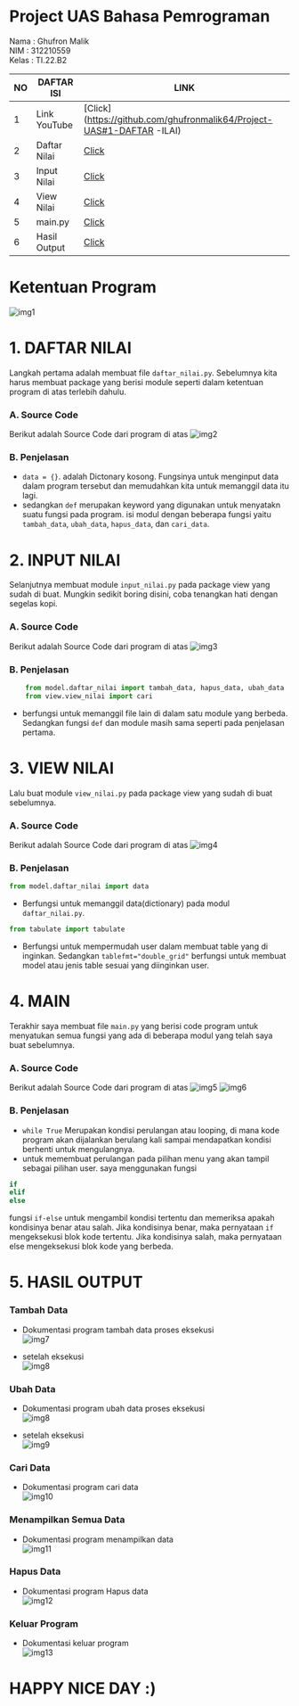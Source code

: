 # Project UAS Bahasa Pemrograman

Nama    :   Ghufron Malik</br>
NIM     :   312210559</br>
Kelas   :   TI.22.B2</br>


| NO |      DAFTAR ISI      |   LINK    |
|----|----------------------|-----------|
| 1  |Link YouTube          |[Click](https://github.com/ghufronmalik64/Project-UAS#1-DAFTAR -ILAI)|
| 2  |Daftar Nilai          |[Click](https://github.com/ghufronmalik64/Project-UAS#1-DAFTAR-NILAI)|
| 3  |Input Nilai           |[Click](https://github.com/ghufronmalik64/Project-UAS#2-INPUT-NILAI)|
| 4  |View Nilai            |[Click](https://github.com/ghufronmalik64/Project-UAS#3-VIEW-NILAI)|
| 5  |main.py               |[Click](https://github.com/ghufronmalik64/Project-UAS#4-MAIN)|
| 6  |Hasil Output          |[Click](https://github.com/ghufronmalik64/Project-UAS#5-HASIL-UPUTPUT)|


# Ketentuan Program
![img1](image/satu.png)


# 1. DAFTAR NILAI

Langkah pertama adalah membuat file `daftar_nilai.py`. Sebelumnya kita harus membuat package yang berisi module seperti dalam ketentuan program di atas terlebih dahulu.
### A. Source Code
Berikut adalah Source Code dari program di atas
![img2](image/daftar_nilai.png)

### B. Penjelasan
- `data = {}`. adalah Dictonary kosong. Fungsinya untuk menginput data dalam program tersebut dan memudahkan kita untuk memanggil data itu lagi.
- sedangkan `def` merupakan keyword yang digunakan untuk menyatakn suatu fungsi pada program. isi modul dengan beberapa fungsi yaitu `tambah_data`, `ubah_data`, `hapus_data`, dan `cari_data`.

# 2. INPUT NILAI

Selanjutnya membuat module `input_nilai.py` pada package view yang sudah di buat. Mungkin sedikit boring disini, coba tenangkan hati dengan segelas kopi.
### A. Source Code
Berikut adalah Source Code dari program di atas
![img3](image/input.png)

### B. Penjelasan
```py
    from model.daftar_nilai import tambah_data, hapus_data, ubah_data
    from view.view_nilai import cari
```
- berfungsi untuk memanggil file lain di dalam satu module yang berbeda.
Sedangkan fungsi `def` dan module masih sama seperti pada penjelasan pertama.

# 3. VIEW NILAI
Lalu buat module `view_nilai.py` pada package view yang sudah di buat sebelumnya.
### A. Source Code
Berikut adalah Source Code dari program di atas
![img4](image/view.png)

### B. Penjelasan
```py 
from model.daftar_nilai import data
```
- Berfungsi untuk memanggil data(dictionary) pada modul `daftar_nilai.py`.

```py
from tabulate import tabulate
``` 
- Berfungsi untuk mempermudah user dalam membuat table yang di inginkan. Sedangkan `tablefmt="double_grid"` berfungsi untuk membuat model atau jenis table sesuai yang diinginkan user.

# 4. MAIN

Terakhir saya membuat file `main.py` yang berisi code program untuk menyatukan semua fungsi yang ada di beberapa modul yang telah saya buat sebelumnya.

### A. Source Code
Berikut adalah Source Code dari program di atas
![img5](image/main1.png)
![img6](image/main2.png)

### B. Penjelasan
- `while True` Merupakan kondisi perulangan atau looping, di mana kode program akan dijalankan berulang kali sampai mendapatkan kondisi berhenti untuk mengulangnya.
- untuk memembuat perulangan pada pilihan menu yang akan tampil sebagai pilihan user. saya menggunakan fungsi
```py
if
elif
else
```
fungsi `if-else` untuk mengambil kondisi tertentu dan memeriksa apakah kondisinya benar atau salah. Jika kondisinya benar, maka pernyataan `if` mengeksekusi blok kode tertentu. Jika kondisinya salah, maka pernyataan else mengeksekusi blok kode yang berbeda.


# 5. HASIL OUTPUT

### Tambah Data
- Dokumentasi program tambah data
proses eksekusi</br>
![img7](image/1.png)</br>

- setelah eksekusi</br>
![img8](image/11.png)</br>

### Ubah Data
- Dokumentasi program ubah data
proses eksekusi</br>
![img8](image/3.png)</br>

- setelah eksekusi</br>
![img9](image/33.png)</br>

### Cari Data
- Dokumentasi program cari data</br>
![img10](image/4.png)</br>

### Menampilkan Semua Data
- Dokumentasi program menampilkan data</br>
![img11](image/5.png)</br>

### Hapus Data
- Dokumentasi program Hapus data</br>
![img12](image/2.png)</br>

### Keluar Program
- Dokumentasi keluar program</br>
![img13](image/6.png) </br>

# HAPPY NICE DAY :)





